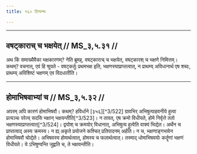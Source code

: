 ```yaml
---
title: १६० टिप्पन्यः

---
```


[^3/520]: E2: 4,463; E4: 4,740; E6: 1,240

[^3/521]: E1 gibt hāriyojanasya praśāṃsārthā in Klammern

____________________________________________


## वषट्काराच् च भक्षयेत् // MS_३,५.३१ //

अथ किं समाख्यैवैका भक्षकारणम्? नेति ब्रूमह्, वषट्काराच् च भक्षयेत्, वषट्कारश् च भक्षणे निमित्तम्। कथम्? वचनात्, एवं हि श्रूयते - वषट्कर्तुः प्रथमभक्ष इति, भक्षणस्याप्राप्तत्वात्, न प्राथम्य् अविधानार्थ एष शब्दः, प्राथम्य् अविशिष्टं भक्षणम् एव विदधातीति।


____________________________________________


## होमाभिषवाभ्यां च // MS_३,५.३२ //

अपरम् अपि कारणं होमाभिषवौ। कथम्? हविर्धाने [३५६][^3/522] ग्रावभिर् अभिषुत्याहवनीये हुत्वा प्रत्यञ्चः परेत्य् सदसि भक्षान् भक्षयन्तीति[^3/523]। न तावत्, एष क्रमो विधीयते, होमे निर्वृत्ते ततो भक्षणस्याप्राप्तत्वात्[^3/524]। द्वयोश् च क्रमयोर् विधानात्, अभिषुत्य हुत्वेति वाक्यं भिद्येत। अर्थेन च प्राप्तत्वाद् अस्य क्रमस्य। न ह्य् अकृते प्रयोजने कश्चित् प्रतिपादनम् अर्हति। न च, भक्षणाङ्गभावेन होमाभिषवौ चोद्येते। अभिषवस्य होमार्थत्वात्, होमस्य च फलार्थत्वात्। तस्माद् धोमाभिषवयोः कर्तॄणां भक्षणं विधीयते। ये ऽभिषुण्वन्ति जुह्वति च, ते भक्षयन्तीति।
